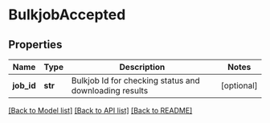 # BulkjobAccepted

## Properties
Name | Type | Description | Notes
------------ | ------------- | ------------- | -------------
**job_id** | **str** | Bulkjob Id for checking status and downloading results | [optional] 

[[Back to Model list]](../README.md#documentation-for-models) [[Back to API list]](../README.md#documentation-for-api-endpoints) [[Back to README]](../README.md)


